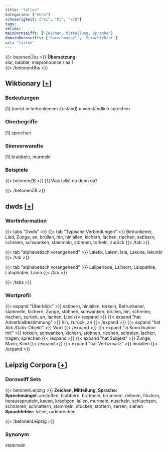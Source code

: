 ```yaml
---
title: "lallen"
kategorien: ["Verb"]
schwierigkeit: ["k1", "h3", "r19"]
tags:
series:
mainDornseiffs: ['Zeichen, Mitteilung, Sprache']
domainDornseiffs: ['Sprechmängel', 'Sprachfehler']
url: "lallen"
---
```


{{< betonenÜbs >}}
**Übersetzung:**  
slur, babble, mispronounce r as 1  
{{< /betonenÜbs >}}

## Wiktionary [[+](https://de.wiktionary.org/wiki/lallen)]

### Bedeutungen
[1] (meist in betrunkenem Zustand) unverständlich sprechen  

### Oberbegriffe
[1] sprechen  

### Sinnverwandte
[1] brabbeln, murmeln  

### Beispiele
{{< betonenZB >}}
[1] Was lallst du denn da?  

{{< /betonenZB >}}


## dwds [[+](https://www.dwds.de/wb/lallen)]

### Wortinformation
{{< tabs "Dwds" >}}
{{< tab "Typische Verbindungen" >}}
Betrunkener, Lied, Zunge, an, brüllen, hin, hinlallen, kichern, lachen, riechen, sabbern, schreien, schwanken, stammeln, stöhnen, torkeln, zurück
{{< /tab >}}

{{< tab "alphabetisch vorangehend" >}}
Laletik, Lalem, lala, Lakune, lakunär
{{< /tab >}}

{{< tab "alphabetisch vorangehend" >}}
Lallperiode, Lallwort, Lalopathie, Lalophobie, Lama
{{< /tab >}}

{{< /tabs >}}

### Wortprofil
{{< expand "Überblick" >}} sabbern, hinlallen, torkeln, Betrunkener, stammeln, kichern, Zunge, stöhnen, schwanken, brüllen, hin, schreien, riechen, zurück, an, lachen, Lied {{< /expand >}}
{{< expand "hat Adverbialbestimmung" >}} hin, zurück, an {{< /expand >}}
{{< expand "hat Akk./Dativ-Objekt" >}} Wort {{< /expand >}}
{{< expand "in Koordination mit" >}} torkeln, schwanken, kichern, stöhnen, riechen, schreien, lachen, tragen, sprechen {{< /expand >}}
{{< expand "hat Subjekt" >}} Zunge, Mann, Kind {{< /expand >}}
{{< expand "hat Verbzusatz" >}} hinlallen {{< /expand >}}

## Leipzig Corpora [[+](https://corpora.uni-leipzig.de/en/res?word=lallen&corpusId=deu_newscrawl-public_2018)]

### Dornseiff Sets
{{< betonenLeipzig >}}
**Zeichen, Mitteilung, Sprache:**  
**Sprechmängel:** anstoßen, blubbern, brabbeln, brummen, dehnen, flüstern, heraussprudeln, kauen, krächzen, lallen, murmeln, nuscheln, schluchzen, schnarren, schnattern, stammeln, stocken, stottern, zerren, ziehen  
**Sprachfehler:** lallen, radebrechen  

{{< /betonenLeipzig >}}

### Synonym
stammeln

